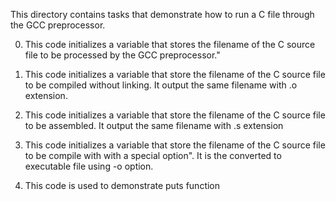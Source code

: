 This directory contains tasks that demonstrate how to run a C file through the GCC preprocessor.

0. This code initializes a variable that stores the filename of the C source file to be processed by the GCC preprocessor."

1. This code initializes a variable that store the filename of the C source file to be compiled without
linking. It output the same filename with .o extension.

2. This code initializes a variable that store the filename of the C source file to be assembled. It output the same filename with .s extension

3. This code initializes a variable that store the filename of the C source file to be compile with with a special option". It is the converted to executable file using -o option. 

4. This code is used to demonstrate puts function 
